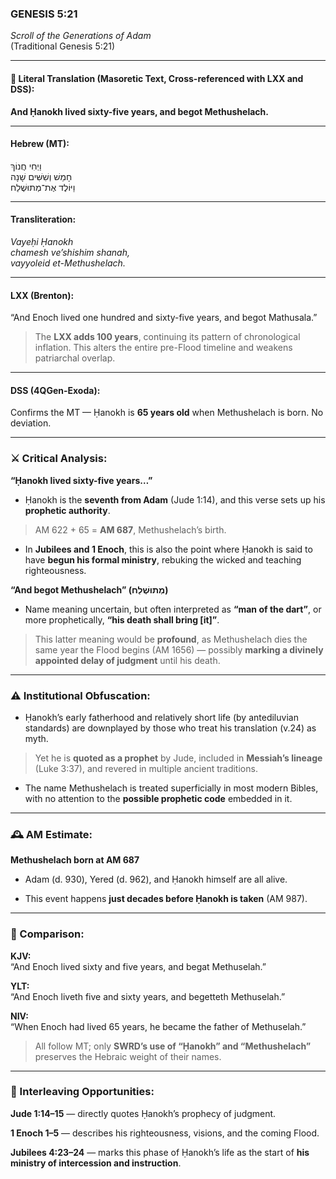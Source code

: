### **GENESIS 5:21**

_Scroll of the Generations of Adam_  
(Traditional Genesis 5:21)

---

#### 📜 Literal Translation (Masoretic Text, Cross-referenced with LXX and DSS):

**And Ḥanokh lived sixty-five years, and begot Methushelach.**

---

#### Hebrew (MT):

וַיְחִי חֲנוֹךְ  
חָמֵשׁ וְשִׁשִּׁים שָׁנָה  
וַיּוֹלֶד אֶת־מְתוּשֶׁלַח

---

#### Transliteration:

_Vayeḥi Ḥanokh  
chamesh ve’shishim shanah,  
vayyoleid et-Methushelach._

---

#### LXX (Brenton):

“And Enoch lived one hundred and sixty-five years, and begot Mathusala.”

> The **LXX adds 100 years**, continuing its pattern of chronological inflation. This alters the entire pre-Flood timeline and weakens patriarchal overlap.

---

#### DSS (4QGen-Exoda):

Confirms the MT — Ḥanokh is **65 years old** when Methushelach is born. No deviation.

---

### ⚔️ Critical Analysis:

**“Ḥanokh lived sixty-five years…”**

- Ḥanokh is the **seventh from Adam** (Jude 1:14), and this verse sets up his **prophetic authority**.
    

> AM 622 + 65 = **AM 687**, Methushelach’s birth.

- In **Jubilees and 1 Enoch**, this is also the point where Ḥanokh is said to have **begun his formal ministry**, rebuking the wicked and teaching righteousness.
    

**“And begot Methushelach” (מְתוּשֶׁלַח)**

- Name meaning uncertain, but often interpreted as **“man of the dart”**, or more prophetically, **“his death shall bring [it]”**.
    

> This latter meaning would be **profound**, as Methushelach dies the same year the Flood begins (AM 1656) — possibly **marking a divinely appointed delay of judgment** until his death.

---

### ⚠️ Institutional Obfuscation:

- Ḥanokh’s early fatherhood and relatively short life (by antediluvian standards) are downplayed by those who treat his translation (v.24) as myth.
    

> Yet he is **quoted as a prophet** by Jude, included in **Messiah’s lineage** (Luke 3:37), and revered in multiple ancient traditions.

- The name Methushelach is treated superficially in most modern Bibles, with no attention to the **possible prophetic code** embedded in it.
    

---

### 🕰️ AM Estimate:

**Methushelach born at AM 687**

- Adam (d. 930), Yered (d. 962), and Ḥanokh himself are all alive.
    
- This event happens **just decades before Ḥanokh is taken** (AM 987).
    

---

### 📖 Comparison:

**KJV:**  
“And Enoch lived sixty and five years, and begat Methuselah.”

**YLT:**  
“And Enoch liveth five and sixty years, and begetteth Methuselah.”

**NIV:**  
“When Enoch had lived 65 years, he became the father of Methuselah.”

> All follow MT; only **SWRD’s use of “Ḥanokh” and “Methushelach”** preserves the Hebraic weight of their names.

---

### 🔗 Interleaving Opportunities:

**Jude 1:14–15** — directly quotes Ḥanokh’s prophecy of judgment.

**1 Enoch 1–5** — describes his righteousness, visions, and the coming Flood.

**Jubilees 4:23–24** — marks this phase of Ḥanokh’s life as the start of **his ministry of intercession and instruction**.